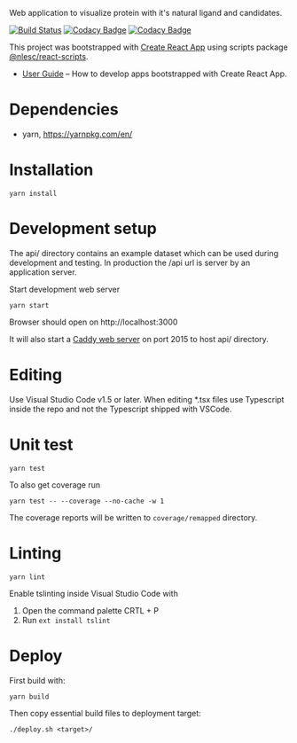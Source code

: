 Web application to visualize protein with it's natural ligand and candidates.

[![Build Status](https://travis-ci.org/3D-e-Chem/molviewer-tsx.svg?branch=master)](https://travis-ci.org/3D-e-Chem/molviewer-tsx)
[![Codacy Badge](https://api.codacy.com/project/badge/Grade/e80c537a04c34a508709c839940d5bfe)](https://www.codacy.com/app/3D-e-Chem/molviewer-tsx?utm_source=github.com&amp;utm_medium=referral&amp;utm_content=3D-e-Chem/molviewer-tsx&amp;utm_campaign=Badge_Grade)
[![Codacy Badge](https://api.codacy.com/project/badge/Coverage/e80c537a04c34a508709c839940d5bfe)](https://www.codacy.com/app/3D-e-Chem/molviewer-tsx?utm_source=github.com&utm_medium=referral&utm_content=3D-e-Chem/molviewer-tsx&utm_campaign=Badge_Coverage)

This project was bootstrapped with [Create React App](https://github.com/facebookincubator/create-react-app) using scripts package [@nlesc/react-scripts](https://github.com/NLeSC/create-react-app).

* [User Guide](https://github.com/NLeSC/create-react-app/blob/master/packages/react-scripts/template/README.md) – How to develop apps bootstrapped with Create React App.

# Dependencies

* yarn, https://yarnpkg.com/en/

# Installation

```
yarn install
```

# Development setup

The api/ directory contains an example dataset which can be used during development and testing.
In production the /api url is server by an application server.

Start development web server

```
yarn start
```

Browser should open on http://localhost:3000

It will also start a [Caddy web server](https://caddyserver.com/) on port 2015 to host api/ directory.

# Editing

Use Visual Studio Code v1.5 or later.
When editing *.tsx files use Typescript inside the repo and not the Typescript shipped with VSCode.

# Unit test

```
yarn test
```

To also get coverage run
```
yarn test -- --coverage --no-cache -w 1
```
The coverage reports will be written to `coverage/remapped` directory.

# Linting

```
yarn lint
```

Enable tslinting inside Visual Studio Code with

1. Open the command palette CRTL + P
2. Run `ext install tslint`

# Deploy

First build with:
```
yarn build
```

Then copy essential build files to deployment target:
```
./deploy.sh <target>/
```
